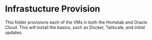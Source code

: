# Infrastucture Provision
This folder provisions each of the VMs in both the Homelab and Oracle Cloud. This will install the basics, such as Docker, Tailscale, and initial updates.